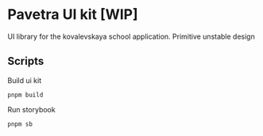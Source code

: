 # Pavetra UI kit [WIP]

UI library for the kovalevskaya school application. Primitive unstable design

## Scripts

Build ui kit

```
pnpm build
```

Run storybook

```
pnpm sb
```
